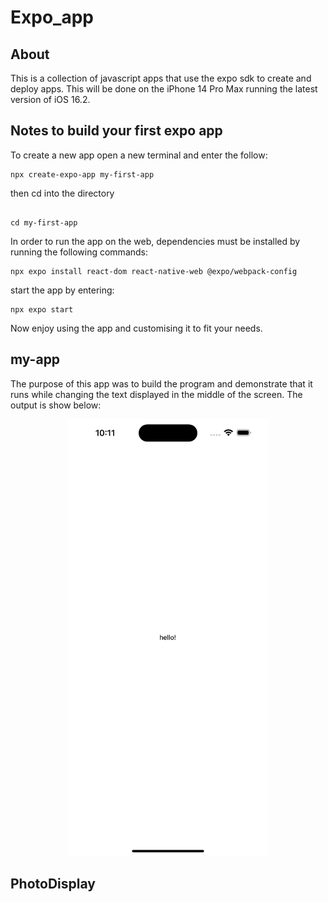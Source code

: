 # Expo_app

## About

This is a collection of javascript apps that use the expo sdk to create and deploy apps. This will be done on the iPhone 14 Pro Max running the latest version of iOS 16.2.

## Notes to build your first expo app

To create a new app open a new terminal and enter the follow:

```terminal
npx create-expo-app my-first-app

```

then cd into the directory

```terminal

cd my-first-app
```

In order to run the app on the web, dependencies must be installed by running the following commands:

```terminal
npx expo install react-dom react-native-web @expo/webpack-config
```

start the app by entering:

```terminal
npx expo start 
```

Now enjoy using the app and customising it to fit your needs.

## my-app

The purpose of this app was to build the program and demonstrate that it runs while changing the text displayed in the middle of the screen. The output is show below:

<p
align="center">
<img
src="https://github.com/AndrewFelton23/Expo_app/blob/d1676b638ce58735c8ceaf7cf1bfd65522006155/Resources/myapp.png" height="699" width="322.5">
</p>

## PhotoDisplay
